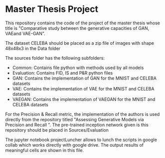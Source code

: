 # Master Thesis Project
This repository contains the code of the project of the master thesis whose title is "Comparative study between the generative capacities of GAN, VAEand VAE-GAN".

The dataset CELEBA should be placed as a zip file of images with shape 48x48x3 in the Data folder

The sources folder has the following subfolders:
  - Common: Contains file python with methods used by all models
  - Evaluation: Contains FID, IS and P&R python files
  - GAN: Contains the implementation of GAN for the MNIST and CELEBA datasets
  - VAE: Contains the implementation of VAE for the MNIST and CELEBA datasets
  - VAEGAN: Contains the implementation of VAEGAN for the MNIST and CELEBA datasets

For the Precision & Recall metric, the implementation of the authors is used directly from the repository titled "Assessing Generative Models via Precision and Recall
". The pre-trained inception network given is this repository should be placed in Sources/Evaluation

The jupyter notebook projectLuncher allows to lunch the scripts in google collab which works directly with google drive. The output results of meaningful cells are shown in this file.
